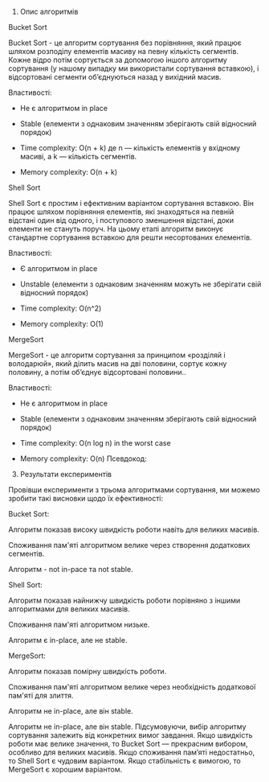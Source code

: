 1. Опис алгоритмів 

Bucket Sort 

Bucket Sort -  це алгоритм сортування без порівняння, який працює шляхом розподілу елементів масиву на певну кількість сегментів. Кожне відро потім сортується за допомогою іншого алгоритму сортування (у нашому випадку ми використали сортування вставкою), і відсортовані сегменти об’єднуються назад у вихідний масив.  

Властивості: 

- Не є алгоритмом in place 

- Stable (елементи з однаковим значенням зберігають свій відносний порядок) 

- Time complexity: O(n + k) де n — кількість елементів у вхідному масиві, а k — кількість сегментів. 

- Memory complexity: O(n + k) 

Shell Sort 

Shell Sort є простим і ефективним варіантом сортування вставкою. Він працює шляхом порівняння елементів, які знаходяться на певній відстані один від одного, і поступового зменшення відстані, доки елементи не стануть поруч. На цьому етапі алгоритм виконує стандартне сортування вставкою для решти несортованих елементів. 

Властивості: 

- Є алгоритмом in place 

- Unstable (елементи з однаковим значенням можуть не зберігати свій відносний порядок) 

- Time complexity: O(n^2) 

- Memory complexity: O(1) 

MergeSort 

MergeSort - це алгоритм сортування за принципом «розділяй і володарюй», який ділить масив на дві половини, сортує кожну половину, а потім об’єднує відсортовані половини.. 

Властивості: 

- Не є алгоритмом in place 

- Stable (елементи з однаковим значенням зберігають свій відносний порядок) 

- Time complexity: O(n log n) in the worst case 

- Memory complexity: O(n) 
   Псевдокод: 

 3. Результати експериментів  

Провівши експерименти з трьома алгоритмами сортування, ми можемо зробити такі висновки щодо їх ефективності: 
       
 Bucket Sort: 

Алгоритм показав високу швидкість роботи навіть для великих масивів. 

Споживання пам'яті алгоритмом велике через створення додаткових сегментів. 

Алгоритм - not in-pace та not stable. 

Shell Sort: 

Алгоритм показав найнижчу швидкість роботи порівняно з іншими алгоритмами для великих масивів. 

Споживання пам'яті алгоритмом низьке. 

Алгоритм  є in-place, але не stable. 

MergeSort: 

Алгоритм показав помірну швидкість роботи. 

Споживання пам'яті алгоритмом велике через необхідність додаткової пам'яті для злиття. 

Алгоритм не in-place, але він stable. 

Алгоритм не in-place, але він stable. 
Підсумовуючи, вибір алгоритму сортування залежить від конкретних вимог завдання. 
Якщо швидкість роботи має велике значення, то Bucket Sort — прекрасним вибором, особливо для великих масивів. 
Якщо споживання пам’яті недостатньо, то Shell Sort є чудовим варіантом.
Якщо стабільність є вимогою, то MergeSort є хорошим варіантом. 
